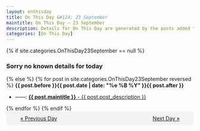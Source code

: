 ```yaml
---
layout: onthisday
title: On This Day &#124; 23 September
maintitle: On This Day — 23 September
description: Details for On This Day are generated by the posts added to the website so the content is subject to changes/updates over time.
categories: [On This Day]
---
```


{% if site.categories.OnThisDay23September == null %}
<h3>Sorry no known details for today</h3>
{% else %}
{% for post in site.categories.OnThisDay23September reversed %}
<strong>{{ post.before }}{{ post.date | date: "%e %B %Y" }}{{ post.after }}</strong>
<ul>
<li> ——: <a class="{{ post.class }}" href="{{ post.url }}"><strong>{{ post.maintitle }}</strong> - {{ post.post_description }}</a></li>
</ul>
{% endfor %}
{% endif %}
<br />
<div style="background-color: #f3f3f3; padding: 10px; border-radius: 5px; text-align: center; display: flex; justify-content: space-evenly;">
<a href="/onthisday/09/09-22">« Previous Day</a>
<span style="visibility:hidden;">[ Visit Leap Year February 29 ]</span>
<a href="/onthisday/09/09-24">Next Day »</a>
</div>
